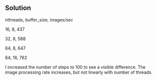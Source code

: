 ## Solution

nthreads, buffer_size, images/sec

16, 8,  437

32, 8,  588 

64, 8,  647

64, 16, 762

I increased the number of steps to 100 to see a visible difference. The image processing rate increases, but not linearly with number of threads.

